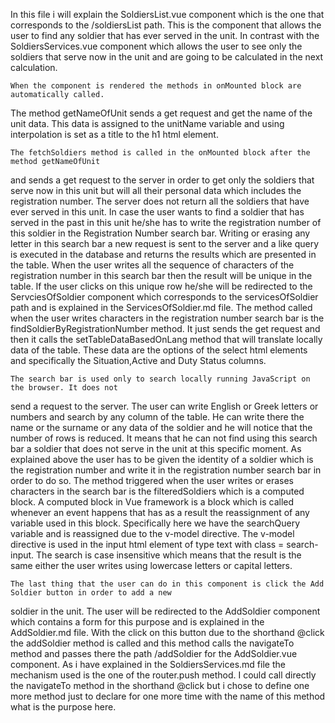 In this file i will explain the SoldiersList.vue component which is the one that
corresponds to the /soldiersList path. This is the component that allows the user to
find any soldier that has ever served in the unit. In contrast with the SoldiersServices.vue
component which allows the user to see only the soldiers that serve now in the unit and are going
to be calculated in the next calculation.

	When the component is rendered the methods in onMounted block are automatically called.
The method getNameOfUnit sends a get request and get the name of the unit data. This data
is assigned to the unitName variable and using interpolation is set as a title to the h1 html
element. 

	The fetchSoldiers method is called in the onMounted block after the method getNameOfUnit
and sends a get request to the server in order to get only the soldiers that serve now in this
unit but will all their personal data which includes the registration number. The server does not
return all the soldiers that have ever served in this unit. In case the user wants to find a soldier
that has served in the past in this unit he/she has to write the registration number of this soldier
in the Registration Number search bar. Writing or erasing any letter in this search bar a new request 
is sent to the server and a like query is executed in the database and returns the results which are 
presented in the table. When the user writes all the sequence of characters of the registration 
number in this search bar then the result will be unique in the table. If the user clicks on this
unique row he/she will be redirected to the ServciesOfSoldier component which corresponds to the 
servicesOfSoldier path and is explained in the ServicesOfSoldier.md file. The method called when
the user writes characters in the registration number search bar is the findSoldierByRegistrationNumber
method. It just sends the get request and then it calls the setTableDataBasedOnLang method that will
translate locally data of the table. These data are the options of the select html elements and 
specifically the Situation,Active and Duty Status columns.

	The search bar is used only to search locally running JavaScript on the browser. It does not
send a request to the server. The user can write English or Greek letters or numbers and search
by any column of the table. He can write there the name or the surname or any data of the soldier
and he will notice that the number of rows is reduced. It means that he can not find using this search
bar a soldier that does not serve in the unit at this specific moment. As explained above the user
has to be given the identity of a soldier which is the registration number and write it in the 
registration number search bar in order to do so. The method triggered when the user writes or erases
characters in the search bar is the filteredSoldiers which is a computed block. A computed block in 
Vue framework is a block which is called whenever an event happens that has as a result the reassignment
of any variable used in this block. Specifically here we have the searchQuery variable and is reassigned
due to the v-model directive. The v-model directive is used in the input html element of type text with
class = search-input. The search is case insensitive which means that the result is the same either the user
writes using lowercase letters or capital letters.

	The last thing that the user can do in this component is click the Add Soldier button in order to add a new
soldier in the unit. The user will be redirected to the AddSoldier component which contains a form for this
purpose and is explained in the AddSoldier.md file. With the click on this button due to the shorthand @click
the addSoldier method is called and this method calls the navigateTo method and passes there the path /addSoldier
for the AddSoldier.vue component. As i have explained in the SoldiersServices.md file the mechanism used is the one
of the router.push method. I could call directly the navigateTo method in the shorthand @click but i chose to define
one more method just to declare for one more time with the name of this method what is the purpose here.
